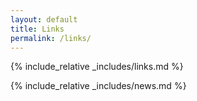 ```yaml
---
layout: default
title: Links
permalink: /links/
---
```


{% include_relative _includes/links.md %}

{% include_relative _includes/news.md %}